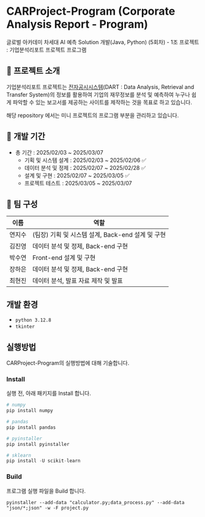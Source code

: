 # CARProject-Program (Corporate Analysis Report - Program)
글로벌 아카데미 차세대 AI 예측 Solution 개발(Java, Python) (5회차) - 1조 프로젝트 : 기업분석리포트 프로젝트 프로그램

## 📌 프로젝트 소개
기업분석리포트 프로젝트는 [전자공시시스템](https://dart.fss.or.kr/main.do)(DART : Data Analysis, Retrieval and Transfer System)의 정보를 활용하여 기업의 재무정보를 분석 및 예측하여 누구나 쉽게 파악할 수 있는 보고서를 제공하는 사이트를 제작하는 것을 목표로 하고 있습니다.

해당 repository 에서는 미니 프로젝트의 프로그램 부분을 관리하고 있습니다.

## 📅 개발 기간
+ 총 기간 : 2025/02/03 ~ 2025/03/07 
    + 기획 및 시스템 설계 : 2025/02/03 ~ 2025/02/06 ✅
    + 데이터 분석 및 정제 : 2025/02/07 ~ 2025/02/28 ✅
    + 설계 및 구현 : 2025/02/07 ~ 2025/03/05 ✅
    + 프로젝트 테스트 : 2025/03/05 ~ 2025/03/07 

## 👤 팀 구성
|이름|역할|
|---|--------|
|연지수|(팀장) 기획 및 시스템 설계, Back-end 설계 및 구현|
|김진영|데이터 분석 및 정제, Back-end 구현|
|박수연|Front-end 설계 및 구현|
|장하은|데이터 분석 및 정제, Back-end 구현|
|최현진|데이터 분석, 발표 자료 제작 및 발표|

## 개발 환경
+ `python 3.12.8`
+ `tkinter`

## 실행방법
CARProject-Program의 실행방법에 대해 기술합니다.

### Install 
실행 전, 아래 패키지를 Install 합니다.
``` py
# numpy
pip install numpy

# pandas
pip install pandas

# pyinstaller
pip install pyinstaller

# sklearn
pip install -U scikit-learn
```

### Build

프로그램 실행 파일을 Build 합니다.
```
pyinstaller --add-data "calculator.py;data_process.py" --add-data "json/*;json" -w -F project.py
```
